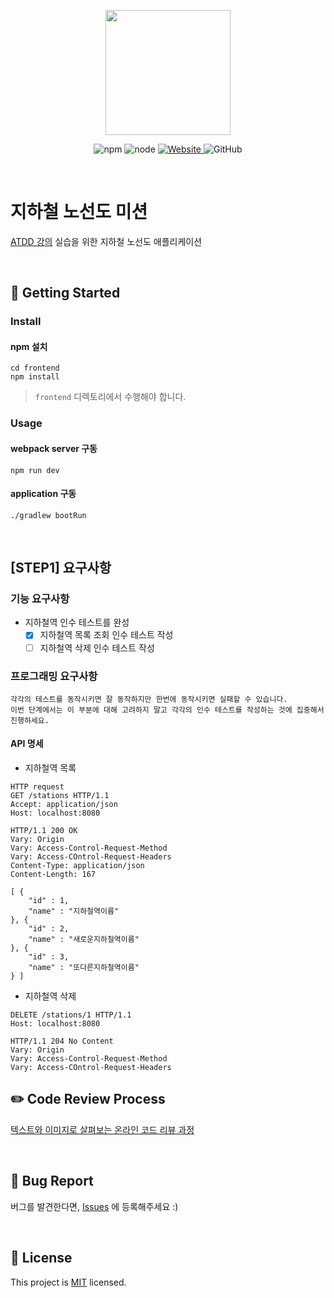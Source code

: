 <p align="center">
    <img width="200px;" src="https://raw.githubusercontent.com/woowacourse/atdd-subway-admin-frontend/master/images/main_logo.png"/>
</p>
<p align="center">
  <img alt="npm" src="https://img.shields.io/badge/npm-6.14.15-blue">
  <img alt="node" src="https://img.shields.io/badge/node-14.18.2-blue">
  <a href="https://edu.nextstep.camp/c/R89PYi5H" alt="nextstep atdd">
    <img alt="Website" src="https://img.shields.io/website?url=https%3A%2F%2Fedu.nextstep.camp%2Fc%2FR89PYi5H">
  </a>
  <img alt="GitHub" src="https://img.shields.io/github/license/next-step/atdd-subway-admin">
</p>

<br>

# 지하철 노선도 미션
[ATDD 강의](https://edu.nextstep.camp/c/R89PYi5H) 실습을 위한 지하철 노선도 애플리케이션

<br>

## 🚀 Getting Started

### Install
#### npm 설치
```
cd frontend
npm install
```
> `frontend` 디렉토리에서 수행해야 합니다.

### Usage
#### webpack server 구동
```
npm run dev
```
#### application 구동
```
./gradlew bootRun
```
<br>

## [STEP1] 요구사항

### 기능 요구사항

* 지하철역 인수 테스트를 완성
  * [x] 지하철역 목록 조회 인수 테스트 작성
  * [ ] 지하철역 삭제 인수 테스트 작성

### 프로그래밍 요구사항

```text
각각의 테스트를 동작시키면 잘 동작하지만 한번에 동작시키면 실패할 수 있습니다. 
이번 단계에서는 이 부분에 대해 고려하지 말고 각각의 인수 테스트를 작성하는 것에 집중해서 진행하세요.
```

#### API 명세

* 지하철역 목록
```http request
HTTP request
GET /stations HTTP/1.1
Accept: application/json
Host: localhost:8080
```

```http request
HTTP/1.1 200 OK
Vary: Origin
Vary: Access-Control-Request-Method
Vary: Access-COntrol-Request-Headers
Content-Type: application/json
Content-Length: 167

[ {
    "id" : 1,
    "name" : "지하철역이름"
}, {
    "id" : 2,
    "name" : "새로운지하철역이름"
}, {
    "id" : 3,
    "name" : "또다른지하철역이름"
} ]
```

* 지하철역 삭제
```http request
DELETE /stations/1 HTTP/1.1
Host: localhost:8080
```

```http request
HTTP/1.1 204 No Content
Vary: Origin
Vary: Access-Control-Request-Method
Vary: Access-COntrol-Request-Headers
```

## ✏️ Code Review Process
[텍스트와 이미지로 살펴보는 온라인 코드 리뷰 과정](https://github.com/next-step/nextstep-docs/tree/master/codereview)

<br>

## 🐞 Bug Report

버그를 발견한다면, [Issues](https://github.com/next-step/atdd-subway-admin/issues) 에 등록해주세요 :)

<br>

## 📝 License

This project is [MIT](https://github.com/next-step/atdd-subway-admin/blob/master/LICENSE.md) licensed.
